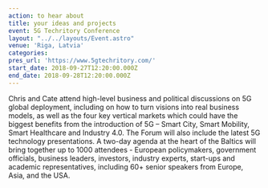 ```yaml
---
action: to hear about
title: your ideas and projects
event: 5G Techritory Conference
layout: "../../layouts/Event.astro"
venue: 'Riga, Latvia'
categories:
pres_url: 'https://www.5gtechritory.com/'
start_date: 2018-09-27T12:20:00.000Z
end_date: 2018-09-28T12:20:00.000Z
---
```


Chris and Cate attend high-level business and political discussions on 5G global deployment, including on how to turn visions into real business models, as well as the four key vertical markets which could have the biggest benefits from the introduction of 5G – Smart City, Smart Mobility, Smart Healthcare and Industry 4.0. The Forum will also include the latest 5G technology presentations. A two-day agenda at the heart of the Baltics will bring together up to 1000 attendees - European policymakers, government officials, business leaders, investors, industry experts, start-ups and academic representatives, including 60+ senior speakers from Europe, Asia, and the USA.
